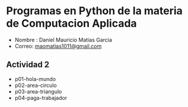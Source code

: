 # Programas en Python de la materia de Computacion Aplicada

- Nombre : Daniel Mauricio Matias 
Garcia
- Correo: maomatias1011@gmail.com

## Actividad 2 
- p01-hola-mundo
- p02-area-circulo
- p03-area-triangulo
- p04-paga-trabajador
